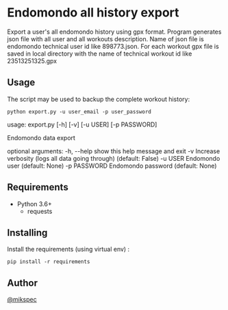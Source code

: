 Endomondo all history export
================

Export a user's all endomondo history using gpx format. Program generates json file with all user and all workouts description. Name of json file is endomondo technical user id like 898773.json. For each workout gpx file is saved in local directory with the name of technical workout id like 23513251325.gpx 


Usage
-----

The script  may be used to backup the complete workout history:

    python export.py -u user_email -p user_password

usage: export.py [-h] [-v] [-u USER] [-p PASSWORD]

Endomondo data export

optional arguments:
  -h, --help   show this help message and exit
  -v           Increase verbosity (logs all data going through) (default:
               False)
  -u USER      Endomondo user (default: None)
  -p PASSWORD  Endomondo password (default: None)


Requirements
------------

- Python 3.6+
    - requests


Installing
----------

Install the requirements (using virtual env) :

    pip install -r requirements


Author
-------

[@mikspec](https://github.com/mikspec)
